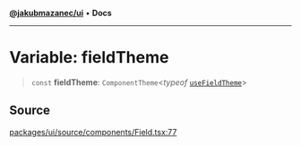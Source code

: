 [**@jakubmazanec/ui**](../README.md) • **Docs**

---

# Variable: fieldTheme

> `const` **fieldTheme**: `ComponentTheme`\<_typeof_
> [`useFieldTheme`](../functions/useFieldTheme.md)\>

## Source

[packages/ui/source/components/Field.tsx:77](https://github.com/jakubmazanec/tools/blob/bb20df5276ddb119762948adc2cda520aef09f0f/packages/ui/source/components/Field.tsx#L77)
